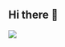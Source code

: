 ## Hi there 👋
<img src="https://capsule-render.vercel.app/api?type=waving&height=200&color=gradient&text=Welcome%20to%20Mingyu's%20GitHub" />
<!--
**mingyulee327/mingyulee327** is a ✨ _special_ ✨ repository because its `README.md` (this file) appears on your GitHub profile.
Here are some ideas to get you started:

- 🔭 I’m currently working on ...
- 🌱 I’m currently learning ...
- 👯 I’m looking to collaborate on ...
- 🤔 I’m looking for help with ...
- 💬 Ask me about ...
- 📫 How to reach me: ...
- 😄 Pronouns: ...
- ⚡ Fun fact: ...
-->
